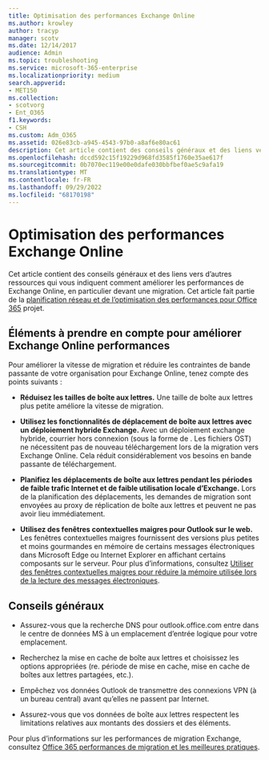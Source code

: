 ```yaml
---
title: Optimisation des performances Exchange Online
ms.author: krowley
author: tracyp
manager: scotv
ms.date: 12/14/2017
audience: Admin
ms.topic: troubleshooting
ms.service: microsoft-365-enterprise
ms.localizationpriority: medium
search.appverid:
- MET150
ms.collection:
- scotvorg
- Ent_O365
f1.keywords:
- CSH
ms.custom: Adm_O365
ms.assetid: 026e83cb-a945-4543-97b0-a8af6e80ac61
description: Cet article contient des conseils généraux et des liens vers d’autres ressources qui vous indiquent comment améliorer les performances de Exchange Online.
ms.openlocfilehash: dccd592c15f19229d968fd3585f1760e35ae617f
ms.sourcegitcommit: 0b7070ec119e00e0dafe030bbfbef0ae5c9afa19
ms.translationtype: MT
ms.contentlocale: fr-FR
ms.lasthandoff: 09/29/2022
ms.locfileid: "68170198"
---
```

# <a name="tune-exchange-online-performance"></a>Optimisation des performances Exchange Online

Cet article contient des conseils généraux et des liens vers d’autres ressources qui vous indiquent comment améliorer les performances de Exchange Online, en particulier devant une migration. Cet article fait partie de la [planification réseau et de l’optimisation des performances pour Office 365](./network-planning-and-performance.md) projet.
   
## <a name="things-to-consider-in-order-to-improve-exchange-online-performance"></a>Éléments à prendre en compte pour améliorer Exchange Online performances

Pour améliorer la vitesse de migration et réduire les contraintes de bande passante de votre organisation pour Exchange Online, tenez compte des points suivants :
  
- **Réduisez les tailles de boîte aux lettres.** Une taille de boîte aux lettres plus petite améliore la vitesse de migration. 
    
- **Utilisez les fonctionnalités de déplacement de boîte aux lettres avec un déploiement hybride Exchange.** Avec un déploiement exchange hybride, courrier hors connexion (sous la forme de . Les fichiers OST) ne nécessitent pas de nouveau téléchargement lors de la migration vers Exchange Online. Cela réduit considérablement vos besoins en bande passante de téléchargement. 
    
- **Planifiez les déplacements de boîte aux lettres pendant les périodes de faible trafic Internet et de faible utilisation locale d’Exchange.** Lors de la planification des déplacements, les demandes de migration sont envoyées au proxy de réplication de boîte aux lettres et peuvent ne pas avoir lieu immédiatement. 
    
- **Utilisez des fenêtres contextuelles maigres pour Outlook sur le web.** Les fenêtres contextuelles maigres fournissent des versions plus petites et moins gourmandes en mémoire de certains messages électroniques dans Microsoft Edge ou Internet Explorer en affichant certains composants sur le serveur. Pour plus d’informations, consultez [Utiliser des fenêtres contextuelles maigres pour réduire la mémoire utilisée lors de la lecture des messages électroniques](https://support.office.com/article/a6d6ba01-2562-4c3d-a8f1-78748dd506cf).


## <a name="general-advice"></a>Conseils généraux

- Assurez-vous que la recherche DNS pour outlook.office.com entre dans le centre de données MS à un emplacement d’entrée logique pour votre emplacement.

- Recherchez la mise en cache de boîte aux lettres et choisissez les options appropriées (re. période de mise en cache, mise en cache de boîtes aux lettres partagées, etc.).

- Empêchez vos données Outlook de transmettre des connexions VPN (à un bureau central) avant qu’elles ne passent par Internet.

- Assurez-vous que vos données de boîte aux lettres respectent les limitations relatives aux montants des dossiers et des éléments.
    
Pour plus d’informations sur les performances de migration Exchange, consultez [Office 365 performances de migration et les meilleures pratiques](https://support.office.com/article/d9acb371-fd6c-4c14-aa8e-db5cbe39aa57).
